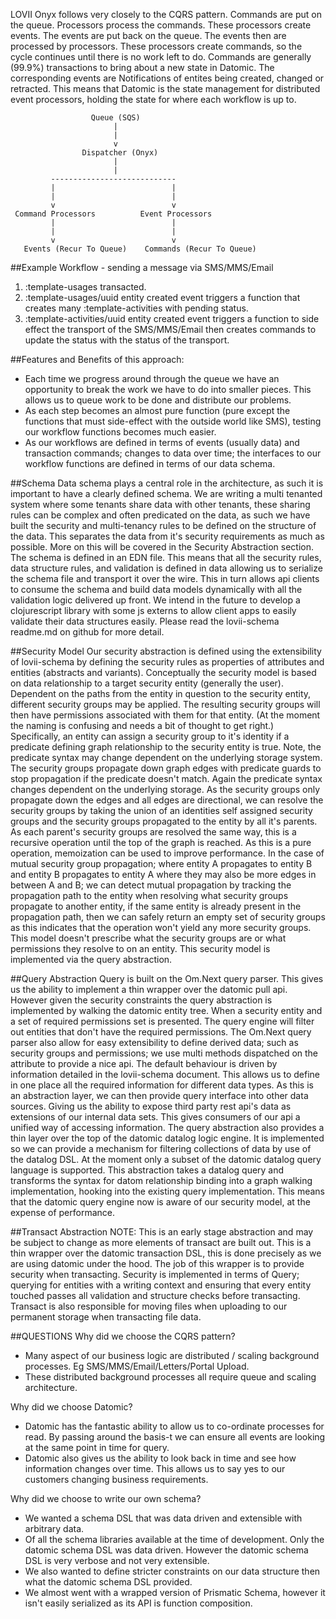 LOVII Onyx follows very closely to the CQRS pattern. Commands are put on the queue. Processors process the commands. These processors create events. The events are put back on the queue. The events then are processed by processors. These processors create commands, so the cycle continues until there is no work left to do.
Commands are generally (99.9%) transactions to bring about a new state in Datomic. The corresponding events are Notifications of entites being created, changed or retracted. This means that Datomic is the state management for distributed event processors, holding the state for where each workflow is up to.
```
                  Queue (SQS)
                       |
                       |
                       v
                Dispatcher (Onyx)
                       |
                       |
         ----------------------------
         |                          |
         |                          |
         v                          v
 Command Processors          Event Processors
         |                          |
         |                          |
         v                          v
   Events (Recur To Queue)    Commands (Recur To Queue)
```

##Example Workflow - sending a message via SMS/MMS/Email
1) :template-usages transacted.
2) :template-usages/uuid entity created event triggers a function that creates many :template-activities with pending status.
3) :template-activities/uuid entity created event triggers a function to side effect the transport of the SMS/MMS/Email then creates commands to update the status with the status of the transport.

##Features and Benefits of this approach:
- Each time we progress around through the queue we have an opportunity to break the work we have to do into smaller pieces. This allows us to queue work to be done and distribute our problems.
- As each step becomes an almost pure function (pure except the functions that must side-effect with the outside world like SMS), testing our workflow functions becomes much easier.
- As our workflows are defined in terms of events (usually data) and transaction commands; changes to data over time; the interfaces to our workflow functions are defined in terms of our data schema.

##Schema
Data schema plays a central role in the architecture, as such it is important to have a clearly defined schema. We are writing a multi tenanted system where some tenants share data with other tenants, these sharing rules can be complex and often predicated on the data, as such we have built the security and multi-tenancy rules to be defined on the structure of the data. This separates the data from it's security requirements as much as possible. More on this will be covered in the Security Abstraction section.
The schema is defined in an EDN file. This means that all the security rules, data structure rules, and validation is defined in data allowing us to serialize the schema file and transport it over the wire. This in turn allows api clients to consume the schema and build data models dynamically with all the validation logic delivered up front. We intend in the future to develop a clojurescript library with some js externs to allow client apps to easily validate their data structures easily.
Please read the lovii-schema readme.md on github for more detail.

##Security Model
Our security abstraction is defined using the extensibility of lovii-schema by defining the security rules as properties of attributes and entities (abstracts and variants).
Conceptually the security model is based on data relationship to a target security entity (generally the user). Dependent on the paths from the entity in question to the security entity, different security groups may be applied. The resulting security groups will then have permissions associated with them for that entity. (At the moment the naming is confusing and needs a bit of thought to get right.)
Specifically, an entity can assign a security group to it's identity if a predicate defining graph relationship to the security entity is true. Note, the predicate syntax may change dependent on the underlying storage system. The security groups propagate down graph edges with predicate guards to stop propagation if the predicate doesn't match. Again the predicate syntax changes dependent on the underlying storage.
As the security groups only propagate down the edges and all edges are directional, we can resolve the security groups by taking the union of an identities self assigned security groups and the security groups propagated to the entity by all it's parents. As each parent's security groups are resolved the same way, this is a recursive operation until the top of the graph is reached. As this is a pure operation, memoization can be used to improve performance. In the case of mutual security group propagation; where entity A propagates to entity B and entity B propagates to entity A where they may also be more edges in between A and B; we can detect mutual propagation by tracking the propagation path to the entity when resolving what security groups propagate to another entity, if the same entity is already present in the propagation path, then we can safely return an empty set of security groups as this indicates that the operation won't yield any more security groups.
This model doesn't prescribe what the security groups are or what permissions they resolve to on an entity.
This security model is implemented via the query abstraction.

##Query Abstraction
Query is built on the Om.Next query parser. This gives us the ability to implement a thin wrapper over the datomic pull api. However given the security constraints the query abstraction is implemented by walking the datomic entity tree.
When a security entity and a set of required permissions set is presented. The query engine will filter out entities that don't have the required permissions.
The Om.Next query parser also allow for easy extensibility to define derived data; such as security groups and permissions; we use multi methods dispatched on the attribute to provide a nice api. The default behaviour is driven by information detailed in the lovii-schema document. This allows us to define in one place all the required information for different data types.
As this is an abstraction layer, we can then provide query interface into other data sources. Giving us the ability to expose third party rest api's data as extensions of our internal data sets. This gives consumers of our api a unified way of accessing information.
The query abstraction also provides a thin layer over the top of the datomic datalog logic engine. It is implemented so we can provide a mechanism for filtering collections of data by use of the datalog DSL. At the moment only a subset of the datomic datalog query language is supported. This abstraction takes a datalog query and transforms the syntax for datom relationship binding into a graph walking implementation, hooking into the existing query implementation. This means that the datomic query engine now is aware of our security model, at the expense of performance.

##Transact Abstraction
NOTE: This is an early stage abstraction and may be subject to change as more elements of transact are built out.
This is a thin wrapper over the datomic transaction DSL, this is done precisely as we are using datomic under the hood.
The job of this wrapper is to provide security when transacting. Security is implemented in terms of Query; querying for entities with a writing context and ensuring that every entity touched passes all validation and structure checks before transacting. 
Transact is also responsible for moving files when uploading to our permanent storage when transacting file data.

##QUESTIONS
Why did we choose the CQRS pattern?
- Many aspect of our business logic are distributed / scaling background processes. Eg SMS/MMS/Email/Letters/Portal Upload.
- These distributed background processes all require queue and scaling architecture.

Why did we choose Datomic?
- Datomic has the fantastic ability to allow us to co-ordinate processes for read. By passing around the basis-t we can ensure all events are looking at the same point in time for query.
- Datomic also gives us the ability to look back in time and see how information changes over time. This allows us to say yes to our customers changing business requirements.

Why did we choose to write our own schema?
- We wanted a schema DSL that was data driven and extensible with arbitrary data.
- Of all the schema libraries available at the time of development. Only the datomic schema DSL was data driven. However the datomic schema DSL is very verbose and not very extensible.
- We also wanted to define stricter constraints on our data structure then what the datomic schema DSL provided.
- We almost went with a wrapped version of Prismatic Schema, however it isn't easily serialized as its API is function composition.